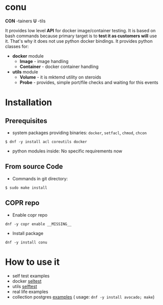 # conu
__CON__ -tainers __U__ -tils

It provides low level __API__ for docker image/container testing.
It is based on bash commands because primary target is to __test it
as customers will__ use it.
That's why it does not use python docker bindings.
It provides python classes for:
- __docker__ module
  - __Image__ - image handling
  - __Container__ - docker container handling
- __utils__ module
  - __Volume__ - it is mktemd utility on steroids
  - __Probe__ - provides, simple port/file checks and waiting for this events

# Installation

## Prerequisites
- system packages providing binaries: `docker`, `setfacl`, `chmod`, `chcon`
```
$ dnf -y install acl coreutils docker
```
- python modules inside: No specific requirements now

## From source Code
- Commands in git directory:
```
$ sudo make install
```

## COPR repo
- Enable copr repo
```
dnf -y copr enable __MISSING__
```
- Install package
```
dnf -y install conu
```

# How to use it

 - self test examples
  - docker [seltest](/conu/docker/selftest.py)
  - utils [selftest](/conu/utils/selftest.py)
 - real life examples
  - collection postgres [examples](/examples/scl_postgres)  ( usage: `dnf -y install avocado; make`)